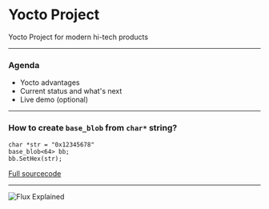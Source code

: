 # Yocto Project

Yocto Project for modern hi-tech products

---

### Agenda

- Yocto advantages
- Current status and what's next
- Live demo (optional)

---

### How to create `base_blob` from `char*` string?

```
char *str = "0x12345678"
base_blob<64> bb;
bb.SetHex(str);
```

[Full sourcecode](https://github.com/kostaz/playground/blob/master/cpp/convert_bytes_to_string.cpp)

---

![Flux Explained](https://facebook.github.io/flux/img/flux-simple-f8-diagram-explained-1300w.png)

